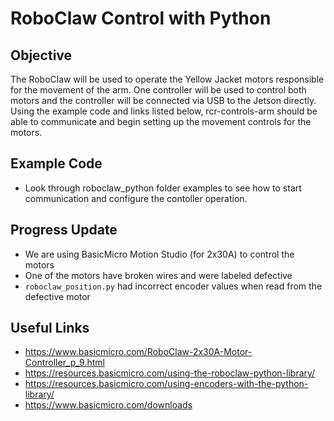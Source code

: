 # RoboClaw Control with Python

## Objective
  The RoboClaw will be used to operate the Yellow Jacket motors responsible for the movement of the arm. One controller will be used to control both motors and the controller will be connected via USB to the Jetson directly. Using the example code and links listed below, rcr-controls-arm should be able to communicate and begin setting up the movement controls for the motors.

## Example Code
- Look through roboclaw_python folder examples to see how to start communication and configure
  the contoller operation.

## Progress Update
- We are using BasicMicro Motion Studio (for 2x30A) to control the motors
- One of the motors have broken wires and were labeled defective
- `roboclaw_position.py` had incorrect encoder values when read from the defective motor

## Useful Links
- https://www.basicmicro.com/RoboClaw-2x30A-Motor-Controller_p_9.html
- https://resources.basicmicro.com/using-the-roboclaw-python-library/
- https://resources.basicmicro.com/using-encoders-with-the-python-library/
- https://www.basicmicro.com/downloads